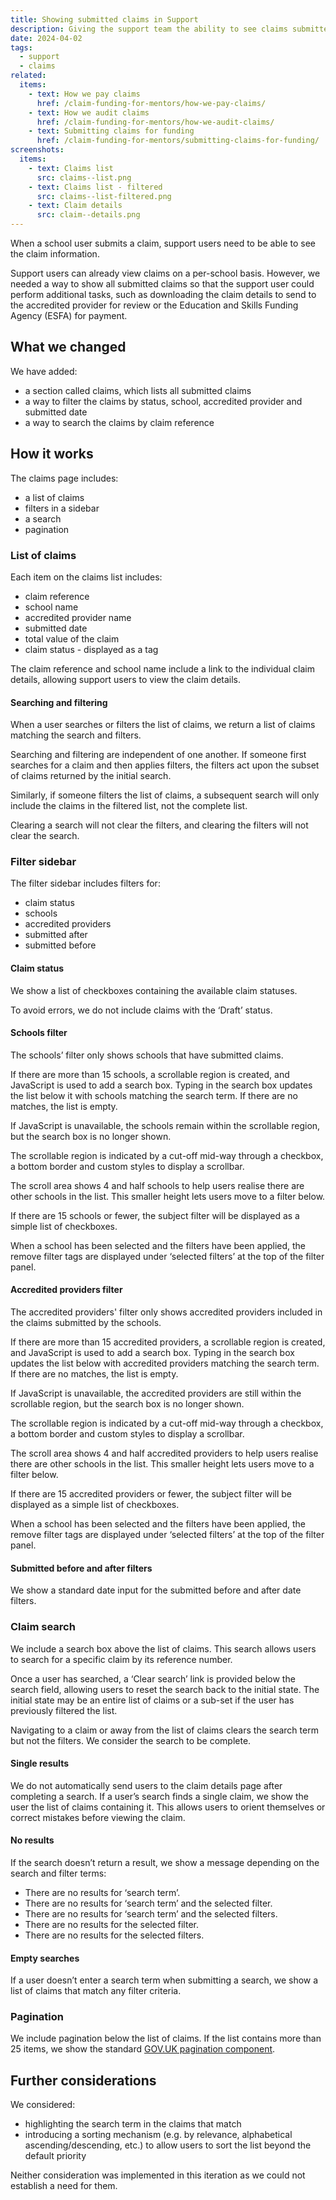 ```yaml
---
title: Showing submitted claims in Support
description: Giving the support team the ability to see claims submitted by schools
date: 2024-04-02
tags:
  - support
  - claims
related:
  items:
    - text: How we pay claims
      href: /claim-funding-for-mentors/how-we-pay-claims/
    - text: How we audit claims
      href: /claim-funding-for-mentors/how-we-audit-claims/
    - text: Submitting claims for funding
      href: /claim-funding-for-mentors/submitting-claims-for-funding/
screenshots:
  items:
    - text: Claims list
      src: claims--list.png
    - text: Claims list - filtered
      src: claims--list-filtered.png
    - text: Claim details
      src: claim--details.png
---
```


When a school user submits a claim, support users need to be able to see the claim information.

Support users can already view claims on a per-school basis. However, we needed a way to show all submitted claims so that the support user could perform additional tasks, such as downloading the claim details to send to the accredited provider for review or the Education and Skills Funding Agency (ESFA) for payment.

## What we changed

We have added:

- a section called claims, which lists all submitted claims
- a way to filter the claims by status, school, accredited provider and submitted date
- a way to search the claims by claim reference

## How it works

The claims page includes:

- a list of claims
- filters in a sidebar
- a search
- pagination

### List of claims

Each item on the claims list includes:

- claim reference
- school name
- accredited provider name
- submitted date
- total value of the claim
- claim status - displayed as a tag

The claim reference and school name include a link to the individual claim details, allowing support users to view the claim details.

#### Searching and filtering

When a user searches or filters the list of claims, we return a list of claims matching the search and filters.

Searching and filtering are independent of one another. If someone first searches for a claim and then applies filters, the filters act upon the subset of claims returned by the initial search.

Similarly, if someone filters the list of claims, a subsequent search will only include the claims in the filtered list, not the complete list.

Clearing a search will not clear the filters, and clearing the filters will not clear the search.

### Filter sidebar

The filter sidebar includes filters for:

- claim status
- schools
- accredited providers
- submitted after
- submitted before

#### Claim status

We show a list of checkboxes containing the available claim statuses.

To avoid errors, we do not include claims with the ‘Draft’ status.

#### Schools filter

The schools’ filter only shows schools that have submitted claims.

If there are more than 15 schools, a scrollable region is created, and JavaScript is used to add a search box. Typing in the search box updates the list below it with schools matching the search term. If there are no matches, the list is empty.

If JavaScript is unavailable, the schools remain within the scrollable region, but the search box is no longer shown.

The scrollable region is indicated by a cut-off mid-way through a checkbox, a bottom border and custom styles to display a scrollbar.

The scroll area shows 4 and half schools to help users realise there are other schools in the list. This smaller height lets users move to a filter below.

If there are 15 schools or fewer, the subject filter will be displayed as a simple list of checkboxes.

When a school has been selected and the filters have been applied, the remove filter tags are displayed under ‘selected filters’ at the top of the filter panel.

#### Accredited providers filter

The accredited providers' filter only shows accredited providers included in the claims submitted by the schools.

If there are more than 15 accredited providers, a scrollable region is created, and JavaScript is used to add a search box. Typing in the search box updates the list below with accredited providers matching the search term. If there are no matches, the list is empty.

If JavaScript is unavailable, the accredited providers are still within the scrollable region, but the search box is no longer shown.

The scrollable region is indicated by a cut-off mid-way through a checkbox, a bottom border and custom styles to display a scrollbar.

The scroll area shows 4 and half accredited providers to help users realise there are other schools in the list. This smaller height lets users move to a filter below.

If there are 15 accredited providers or fewer, the subject filter will be displayed as a simple list of checkboxes.

When a school has been selected and the filters have been applied, the remove filter tags are displayed under ‘selected filters’ at the top of the filter panel.

#### Submitted before and after filters

We show a standard date input for the submitted before and after date filters.

### Claim search

We include a search box above the list of claims. This search allows users to search for a specific claim by its reference number.

Once a user has searched, a ‘Clear search’ link is provided below the search field, allowing users to reset the search back to the initial state. The initial state may be an entire list of claims or a sub-set if the user has previously filtered the list.

Navigating to a claim or away from the list of claims clears the search term but not the filters. We consider the search to be complete.

#### Single results

We do not automatically send users to the claim details page after completing a search. If a user’s search finds a single claim, we show the user the list of claims containing it. This allows users to orient themselves or correct mistakes before viewing the claim.

#### No results

If the search doesn’t return a result, we show a message depending on the search and filter terms:

- There are no results for ‘search term’.
- There are no results for ‘search term’ and the selected filter.
- There are no results for ‘search term’ and the selected filters.
- There are no results for the selected filter.
- There are no results for the selected filters.

#### Empty searches

If a user doesn’t enter a search term when submitting a search, we show a list of claims that match any filter criteria.

### Pagination

We include pagination below the list of claims. If the list contains more than 25 items, we show the standard [GOV.UK pagination component](https://design-system.service.gov.uk/components/pagination/).

## Further considerations

We considered:

- highlighting the search term in the claims that match
- introducing a sorting mechanism (e.g. by relevance, alphabetical ascending/descending, etc.) to allow users to sort the list beyond the default priority

Neither consideration was implemented in this iteration as we could not establish a need for them.
